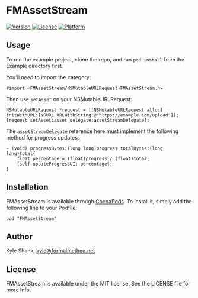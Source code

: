 # FMAssetStream

[![Version](https://img.shields.io/cocoapods/v/FMAssetStream.svg?style=flat)](http://cocoadocs.org/docsets/FMAssetStream)
[![License](https://img.shields.io/cocoapods/l/FMAssetStream.svg?style=flat)](http://cocoadocs.org/docsets/FMAssetStream)
[![Platform](https://img.shields.io/cocoapods/p/FMAssetStream.svg?style=flat)](http://cocoadocs.org/docsets/FMAssetStream)

## Usage

To run the example project, clone the repo, and run `pod install` from the Example directory first.

You'll need to import the category:

    #import <FMAssetStream/NSMutableURLRequest+FMAssetStream.h>
    
Then use `setAsset` on your NSMutableURLRequest:

    NSMutableURLRequest *request = [[NSMutableURLRequest alloc] initWithURL:[NSURL URLWithString:@"https://example.com/upload"]];
    [request setAsset:asset delegate:assetStreamDelegate];

The `assetStreamDelegate` reference here must implement the following method for progress updates:

    - (void) progressBytes:(long long)progress totalBytes:(long long)total{
        float percentage = (float)progress / (float)total;
        [self updateProgressUI: percentage];
    }

## Installation

FMAssetStream is available through [CocoaPods](http://cocoapods.org). To install
it, simply add the following line to your Podfile:

    pod "FMAssetStream"

## Author

Kyle Shank, kyle@formalmethod.net

## License

FMAssetStream is available under the MIT license. See the LICENSE file for more info.

